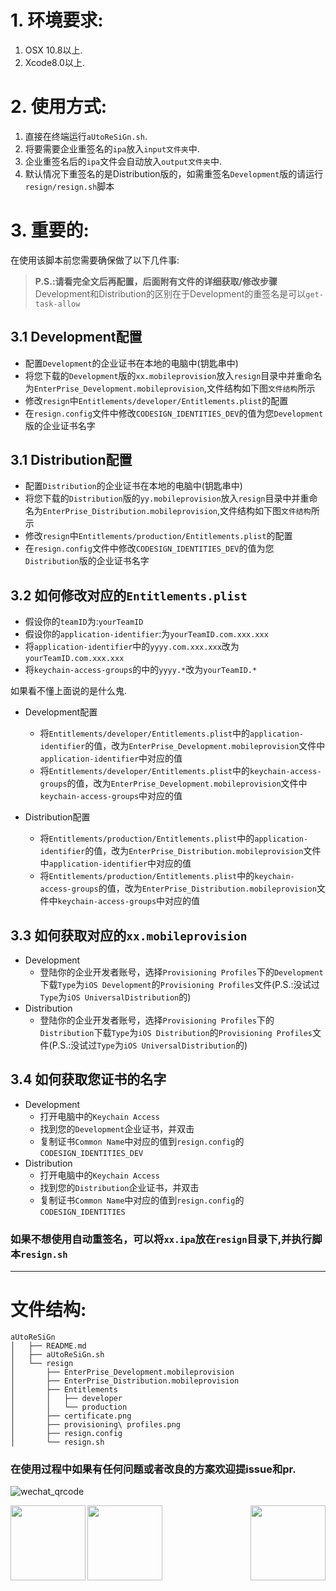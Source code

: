 # 1. 环境要求:
1. OSX 10.8以上.
2. Xcode8.0以上.

# 2. 使用方式:       
1. 直接在终端运行`aUtoReSiGn.sh`.
2. 将要需要企业重签名的`ipa`放入`input文件夹`中.
3. 企业重签名后的`ipa`文件会自动放入`output文件夹`中.
4. 默认情况下重签名的是Distribution版的，如需重签名`Development`版的请运行`resign/resign.sh`脚本

# 3. 重要的:
在使用该脚本前您需要确保做了以下几件事:

> __P.S.:请看完全文后再配置，后面附有文件的详细获取/修改步骤__
> Development和Distribution的区别在于Development的重签名是可以`get-task-allow`
## 3.1 Development配置
- 配置`Development`的企业证书在本地的电脑中(钥匙串中)
- 将您下载的`Development`版的`xx.mobileprovision`放入`resign`目录中并重命名为`EnterPrise_Development.mobileprovision`,文件结构如下图`文件结构`所示
- 修改`resign`中`Entitlements/developer/Entitlements.plist`的配置
- 在`resign.config`文件中修改`CODESIGN_IDENTITIES_DEV`的值为您`Development`版的企业证书名字

## 3.1 Distribution配置
- 配置`Distribution`的企业证书在本地的电脑中(钥匙串中)
- 将您下载的`Distribution`版的`yy.mobileprovision`放入`resign`目录中并重命名为`EnterPrise_Distribution.mobileprovision`,文件结构如下图`文件结构`所示
- 修改`resign`中`Entitlements/production/Entitlements.plist`的配置
- 在`resign.config`文件中修改`CODESIGN_IDENTITIES_DEV`的值为您`Distribution`版的企业证书名字

## 3.2 如何修改对应的`Entitlements.plist`
  - 假设你的`teamID`为:`yourTeamID`
  - 假设你的`application-identifier`:为`yourTeamID.com.xxx.xxx`
  - 将`application-identifier`中的`yyyy.com.xxx.xxx`改为`yourTeamID.com.xxx.xxx`
  - 将`keychain-access-groups`的中的`yyyy.*`改为`yourTeamID.*`


如果看不懂上面说的是什么鬼.
- Development配置
  - 将`Entitlements/developer/Entitlements.plist`中的`application-identifier`的值，改为`EnterPrise_Development.mobileprovision`文件中`application-identifier`中对应的值
  - 将`Entitlements/developer/Entitlements.plist`中的`keychain-access-groups`的值，改为`EnterPrise_Development.mobileprovision`文件中`keychain-access-groups`中对应的值

- Distribution配置
    - 将`Entitlements/production/Entitlements.plist`中的`application-identifier`的值，改为`EnterPrise_Distribution.mobileprovision`文件中`application-identifier`中对应的值
    - 将`Entitlements/production/Entitlements.plist`中的`keychain-access-groups`的值，改为`EnterPrise_Distribution.mobileprovision`文件中`keychain-access-groups`中对应的值

## 3.3 如何获取对应的`xx.mobileprovision`
- Development
  - 登陆你的企业开发者账号，选择`Provisioning Profiles`下的`Development`下载`Type`为`iOS Development`的`Provisioning Profiles`文件(P.S.:没试过`Type`为`iOS UniversalDistribution`的)
- Distribution
  - 登陆你的企业开发者账号，选择`Provisioning Profiles`下的`Distribution`下载`Type`为`iOS Distribution`的`Provisioning Profiles`文件(P.S.:没试过`Type`为`iOS UniversalDistribution`的)

## 3.4 如何获取您证书的名字
- Development
  - 打开电脑中的`Keychain Access`
  - 找到您的`Development`企业证书，并双击
  -  复制证书`Common Name`中对应的值到`resign.config`的`CODESIGN_IDENTITIES_DEV`
- Distribution
  - 打开电脑中的`Keychain Access`
  - 找到您的`Distribution`企业证书，并双击
  - 复制证书`Common Name`中对应的值到`resign.config`的`CODESIGN_IDENTITIES`

### 如果不想使用自动重签名，可以将`xx.ipa`放在`resign`目录下,并执行脚本`resign.sh`

---
# 文件结构:
    aUtoReSiGn
    │   ├── README.md
    │   ├── aUtoReSiGn.sh
    │   └── resign
    │       ├── EnterPrise_Development.mobileprovision
    │       ├── EnterPrise_Distribution.mobileprovision
    │       ├── Entitlements
    │       │   ├── developer
    │       │   └── production
    │       ├── certificate.png
    │       ├── provisioning\ profiles.png
    │       ├── resign.config
    │       └── resign.sh



### 在使用过程中如果有任何问题或者改良的方案欢迎提issue和pr.
![wechat_qrcode][wechat_qrcode]

[wechat_qrcode]:https://mrchens.github.io/images/wechat_qrcode.jpg "扫码关注一个很懒的程序员!"

[provisioning]:https://github.com/MrChens/iOS_Tools/blob/master/aUtoReSiGn/resign/provisioning%20profiles.png
[certificate]:https://github.com/MrChens/iOS_Tools/blob/master/aUtoReSiGn/resign/certificate.png
<img src="https://mrchens.github.io/images/wechat_qrcode.jpg" width="120" height="120" align=center />
<img src="https://mrchens.github.io/images/wechat_reward.JPG" width="120" height="120" align=right />
<img src="https://mrchens.github.io/images/alipay_reward.jpg" width="120" height="120" align=left />
